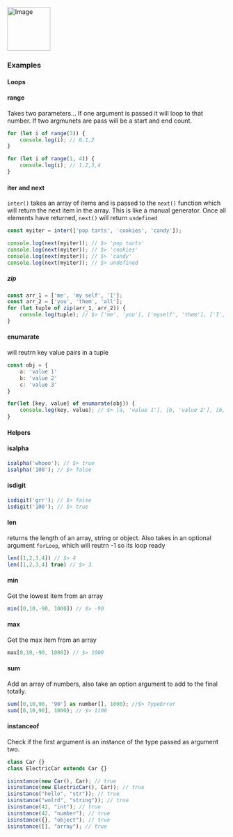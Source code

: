 <img width="99" height="100" alt="Image" src="https://inbetween-time.web.app/images/PY_SCRIPT_LOGO.png" />

### Examples


#### Loops

#### range
Takes two parameters... If one argument is passed it will loop to that number. If two argmunets are pass will be a start and end count.

```javascript
for (let i of range(3)) {
	console.log(i); // 0,1,2
}

for (let i of range(1, 4)) {
	console.log(i); // 1,2,3,4
}
```

#### iter and next
`inter()` takes an array of items and is passed to the `next()` function which will return the next item in the array. This is like a manual generator. Once all elements have returned, `next()` will return `undefined`

```javascript
const myiter = inter(['pop tarts', 'cookies', 'candy']);

console.log(next(myiter)); // $> 'pop tarts'
console.log(next(myiter)); // $> 'cookies'
console.log(next(myiter)); // $> 'candy'
console.log(next(myiter)); // $> undefined

```

##### zip

```javascript
const arr_1 = ['me', 'my self', 'I'];
const arr_2 = ['you', 'them', 'all'];
for (let tuple of zip(arr_1, arr_2)) {
	console.log(tuple); // $> ['me', 'you'], ['myself', 'them'], ['I', 'all']
}
```

#### enumarate
will reutrn key value pairs in a tuple

```javascript
const obj = {
	a: 'value 1'
	b: 'value 2'
	c: 'value 3'
}

for(let [key, value] of enumarate(obj)) {
	console.log(key, value); // $> [a, 'value 1'], [b, 'value 2'], [b, 'value 3']
}
```

#### Helpers

#### isalpha

```javascript
isalpha('whooo'); // $> true
isalpha('100'); // $> false
```

#### isdigit

```javascript
isdigit('grr'); // $> false
isdigit('100'); // $> true
```

#### len
returns the length of an array, string or object. Also takes in an optional argument `forLoop`, which will reutrn -1 so its loop ready

```javascript
len([1,2,3,4]) // $> 4
len([1,2,3,4] true) // $> 3
```

#### min
Get the lowest item from an array

```javascript
min([0,10,-90, 1000]) // $> -90
```

#### max
Get the max item from an array

```javascript
max[0,10,-90, 1000]) // $> 1000
```

#### sum
Add an array of numbers, also take an option argument to add to the final totally.

```javascript
sum([0,10,90, '90'] as number[], 1000); //$> TypeError
sum([0,10,90], 1000); // $> 1100
```

#### instanceof
Check if the first argument is an instance of the type passed as argument two.


```javascript
class Car {}
class ElectricCar extends Car {}

isinstance(new Car(), Car); // true
isinstance(new ElectricCar(), Car)); // true
isinstance("hello", "str")); // true
isinstance("wolrd", "string")); // true
isinstance(42, "int"); // true
isinstance(42, "number"); // true
isinstance({}, "object"); // true
isinstance([], "array"); // true
```